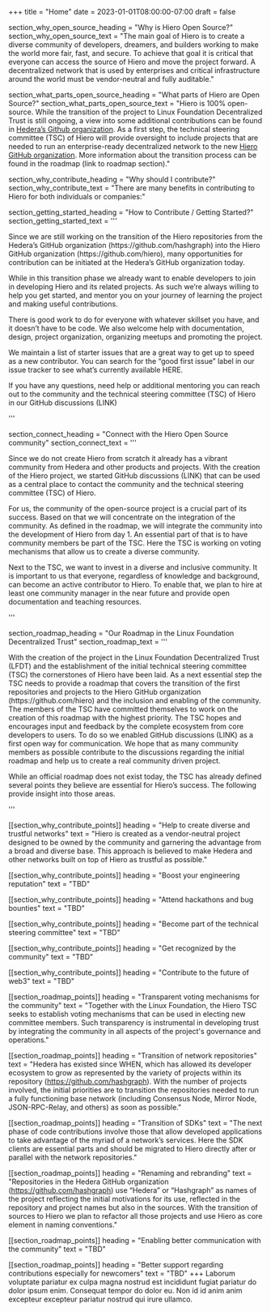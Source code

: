 +++
title = "Home"
date = 2023-01-01T08:00:00-07:00
draft = false

section_why_open_source_heading = "Why is Hiero Open Source?"
section_why_open_source_text = "The main goal of Hiero is to create a diverse community of developers, dreamers, and builders working to make the world more fair, fast, and secure. To achieve that goal it is critical that everyone can access the source of Hiero and move the project forward. A decentralized network that is used by enterprises and critical infrastructure around the world must be vendor-neutral and fully auditable."

section_what_parts_open_source_heading = "What parts of Hiero are Open Source?"
section_what_parts_open_source_text = "Hiero is 100% open-source. While the transition of the project to Linux Foundation Decentralized Trust is still ongoing, a view into some additional contributions can be found in [Hedera’s Github organization](https://github.com/hashgraph). As a first step, the technical steering committee (TSC) of Hiero will provide oversight to include  projects that are needed to run an enterprise-ready decentralized network to the new  [Hiero GitHub organization](https://github.com/hiero). More information about the transition process can be found in the roadmap (link to roadmap section)."

section_why_contribute_heading = "Why should I contribute?"
section_why_contribute_text = "There are many benefits in contributing to Hiero for both individuals or companies:"

section_getting_started_heading = "How to Contribute / Getting Started?"
section_getting_started_text = '''
<p>Since we are still working on the transition of the Hiero repositories from the Hedera’s GitHub organization (https://github.com/hashgraph) into the Hiero GitHub organization (https://github.com/hiero), many opportunities for contribution can be initiated at the Hedera’s GitHub organization today.</p>
<p>While in this transition phase we already want to enable developers to join in developing Hiero and its related projects. As such we’re always willing to help you get started, and mentor you on your journey of learning the project and making useful contributions.</p>
<p>
There is good work to do for everyone with whatever skillset you have, and it doesn’t have to be code. We also welcome help with documentation, design, project organization, organizing meetups and promoting the project.</p>
<p>
We maintain a list of starter issues that are a great way to get up to speed as a new contributor. You can search for the “good first issue” label in our issue tracker to see what’s currently available HERE.</p>
<p>
If you have any questions, need help or additional mentoring you can reach out to the community and the technical steering committee (TSC) of Hiero in our GitHub discussions (LINK)</p>
'''

section_connect_heading = "Connect with the Hiero Open Source community"
section_connect_text = '''
<p>Since we do not create Hiero from scratch it already has a vibrant community from Hedera and other products and projects. With the creation of the Hiero project, we started GitHub discussions (LINK) that can be used as a central place to contact the community and the technical steering committee (TSC) of Hiero.</p>
<p>
For us, the community of the open-source project is a crucial part of its success. Based on that we will concentrate on the integration of the community. As defined in the roadmap, we will integrate the community into the development of Hiero from day 1. An essential part of that is to have community members be part of the TSC. Here the TSC is working on voting mechanisms that allow us to create a diverse community.</p>
<p>
Next to the TSC, we want to invest in a diverse and inclusive community. It is important to us that everyone, regardless of knowledge and background, can become an active contributor to Hiero. To enable that, we plan to hire at least one community manager in the near future and provide open documentation and teaching resources.</p>
'''

section_roadmap_heading = "Our Roadmap in the Linux Foundation Decentralized Trust"
section_roadmap_text = '''
<p>With the creation of the project in the Linux Foundation Decentralized Trust (LFDT) and the establishment of the initial technical steering committee (TSC) the cornerstones of Hiero have been laid. As a next essential step the TSC needs to provide a roadmap that covers the transition of the first repositories and projects to the Hiero GitHub organization (https://github.com/hiero) and the inclusion and enabling of the community. The members of the TSC have committed themselves to work on the creation of this roadmap with the highest priority. The TSC hopes and encourages input and feedback by the complete ecosystem from core developers to users. To do so we enabled GitHub discussions (LINK) as a first open way for communication. We hope that as many community members as possible contribute to the discussions regarding the initial roadmap and help us to create a real community driven project.</p>
<p>
While an official roadmap does not exist today, the TSC has already defined several points they believe are essential for Hiero’s success. The following provide insight into those areas.</p>

'''

[[section_why_contribute_points]]
heading = "Help to create diverse and trustful networks"
text = "Hiero is created as a vendor-neutral project designed to be owned by the community and garnering the advantage from a broad and diverse base. This approach is believed to make Hedera and other networks built on top of Hiero as trustful as possible."

[[section_why_contribute_points]]
heading = "Boost your engineering reputation"
text = "TBD"

[[section_why_contribute_points]]
heading = "Attend hackathons and bug bounties"
text = "TBD"

[[section_why_contribute_points]]
heading = "Become part of the technical steering committee"
text = "TBD"

[[section_why_contribute_points]]
heading = "Get recognized by the community"
text = "TBD"

[[section_why_contribute_points]]
heading = "Contribute to the future of web3"
text = "TBD"

[[section_roadmap_points]]
heading = "Transparent voting mechanisms for the community"
text = "Together with the Linux Foundation, the Hiero TSC seeks to establish voting mechanisms that can be used in electing new committee members. Such transparency is instrumental in developing trust by integrating the community in all aspects of the project's governance and operations."

[[section_roadmap_points]]
heading = "Transition of network repositories"
text = "Hedera has existed since WHEN, which has allowed its developer ecosystem to grow as represented by the variety of projects within its repository (https://github.com/hashgraph). With the number of projects involved, the initial priorities are to transition the repositories needed to run a fully functioning base network (including Consensus Node, Mirror Node, JSON-RPC-Relay, and others) as soon as possible."

[[section_roadmap_points]]
heading = "Transition of SDKs"
text = "The next phase of code contributions involve those that allow developed applications to take advantage of the myriad of a network’s services. Here the SDK clients are essential parts and should be migrated to Hiero directly after or parallel with the network repositories."

[[section_roadmap_points]]
heading = "Renaming and rebranding"
text = "Repositories in the Hedera GitHub organization (https://github.com/hashgraph) use “Hedera” or “Hashgraph” as names of the project reflecting the initial motivations for its use, reflected in the repository and project names but also in the sources. With the transition of sources to Hiero we plan to refactor all those projects and use Hiero as core element in naming conventions."

[[section_roadmap_points]]
heading = "Enabling better communication with the community"
text = "TBD"

[[section_roadmap_points]]
heading = "Better support regarding contributions especially for newcomers"
text = "TBD"
+++
Laborum voluptate pariatur ex culpa magna nostrud est incididunt fugiat pariatur do dolor ipsum enim. Consequat tempor do dolor eu. Non id id anim anim excepteur excepteur pariatur nostrud qui irure ullamco.